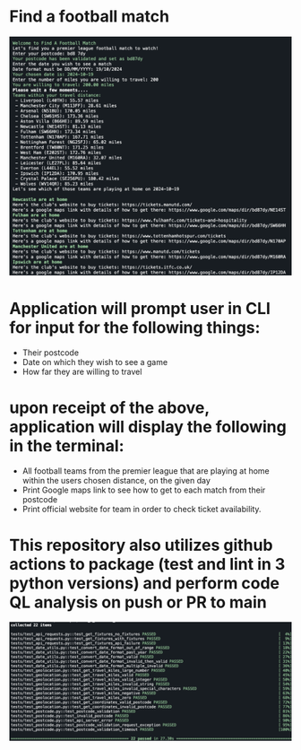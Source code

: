 # Find a football match
![termial output](media/fafm.png)


# Application will prompt user in CLI for input for the following things:
- Their postcode
- Date on which they wish to see a game
- How far they are willing to travel

# upon receipt of the above, application will display the following in the terminal:
- All football teams from the premier league that are playing at home within the users chosen distance, on the given day
- Print Google maps link to see how to get to each match from their postcode
- Print official website for team in order to check ticket availability.

# This repository also utilizes github actions to package (test and lint in 3 python versions) and perform code QL analysis on push or PR to main


![tests passing](media/tests_passed.png)
